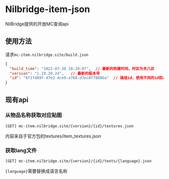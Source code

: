 # Nilbridge-item-json

NilBridge提供的开放MC查询api

## 使用方法

请求`mc-item.nilbridge.site/build.json`

``` json
{
  "build_time": "2022-07-30 10:29:07",  // 最新的构建时间，时区为东八区
  "version": "1.19.20.24",   // 最新的版本号
  "id": "0f1fd89f-47e2-4ce9-a768-d7ec0f78086a"  // 路径id，使用不同的id防止缓存
}
```

## 现有api

### 从物品名称获取对应贴图

```
[GET] mc-item.nilbridge.site/{version}/{id}/textures.json 
```
内容来自于官方包的textures/item_textures.json

### 获取lang文件

```
[GET] mc-item.nilbridge.site/{version}/{id}/texts/{language}.json
```

`{language}`需要替换成语言名称